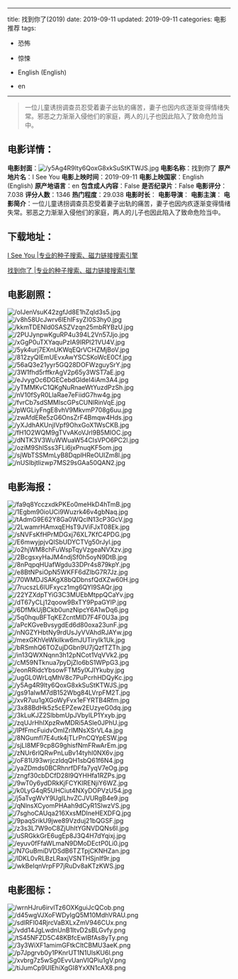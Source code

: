
---
title: 找到你了(2019)
date: 2019-09-11
updated: 2019-09-11
categories: 电影推荐
tags:
- 恐怖
- 惊悚

- English (English)
- en
---


> 一位儿童诱拐调查员忍受着妻子出轨的痛苦，妻子也因内疚逐渐变得情绪失常。邪恶之力渐渐入侵他们的家庭，两人的儿子也因此陷入了致命危险当中。

## **电影详情**：

**电影封面**：<img src="https://image.tmdb.org/t/p/w200/y5Ag4R9lty6QoxG8xkSuStKTWJS.jpg" alt="/y5Ag4R9lty6QoxG8xkSuStKTWJS.jpg" title="/y5Ag4R9lty6QoxG8xkSuStKTWJS.jpg">
**电影名称**：找到你了
**原产地片名**：I See You
**电影上映时间**：2019-09-11
**电影上映国家**：English (English)
**原产地语言**：en
**包含成人内容**：False
**是否纪录片**：False
**电影评分**：7.038
**评分人数**：1346
**热门程度**：29.038
**电影时长**：
**电影导演**：
**电影主演**：
**电影简介**：一位儿童诱拐调查员忍受着妻子出轨的痛苦，妻子也因内疚逐渐变得情绪失常。邪恶之力渐渐入侵他们的家庭，两人的儿子也因此陷入了致命危险当中。

## **下载地址**：
[I See You |专业的种子搜索、磁力链接搜索引擎](https://movie.amd794.com:2083/?search=I%20See%20You&ordering=&mode=match_phrase&page_size=10&page=1)

[找到你了 |专业的种子搜索、磁力链接搜索引擎](https://movie.amd794.com:2083/?search=%E6%89%BE%E5%88%B0%E4%BD%A0%E4%BA%86&ordering=&mode=match_phrase&page_size=10&page=1)
 

## **电影剧照**：
<img src="https://image.tmdb.org/t/p/original/oIJenVsuK42zgfJd8E1hZqId3s5.jpg" alt="/oIJenVsuK42zgfJd8E1hZqId3s5.jpg" title="/oIJenVsuK42zgfJd8E1hZqId3s5.jpg"><img src="https://image.tmdb.org/t/p/original/v8h58UcJwrv6lEhIFsyZI0S3hy0.jpg" alt="/v8h58UcJwrv6lEhIFsyZI0S3hy0.jpg" title="/v8h58UcJwrv6lEhIFsyZI0S3hy0.jpg"><img src="https://image.tmdb.org/t/p/original/kkmTDENld0SASZVzqn25mbRYBzU.jpg" alt="/kkmTDENld0SASZVzqn25mbRYBzU.jpg" title="/kkmTDENld0SASZVzqn25mbRYBzU.jpg"><img src="https://image.tmdb.org/t/p/original/2PUJynpwKguRP4u394L2Vn57Jjo.jpg" alt="/2PUJynpwKguRP4u394L2Vn57Jjo.jpg" title="/2PUJynpwKguRP4u394L2Vn57Jjo.jpg"><img src="https://image.tmdb.org/t/p/original/xGgP0uTXYaquPzIA9IRPl21VU4V.jpg" alt="/xGgP0uTXYaquPzIA9IRPl21VU4V.jpg" title="/xGgP0uTXYaquPzIA9IRPl21VU4V.jpg"><img src="https://image.tmdb.org/t/p/original/5yk4urj7EXnUKWqEQrVCHZMjBoV.jpg" alt="/5yk4urj7EXnUKWqEQrVCHZMjBoV.jpg" title="/5yk4urj7EXnUKWqEQrVCHZMjBoV.jpg"><img src="https://image.tmdb.org/t/p/original/812zyQIEmUEvxAwYSCSKoWcE0Cf.jpg" alt="/812zyQIEmUEvxAwYSCSKoWcE0Cf.jpg" title="/812zyQIEmUEvxAwYSCSKoWcE0Cf.jpg"><img src="https://image.tmdb.org/t/p/original/56aQ3e21yyr5GQ28DOFWzguySrY.jpg" alt="/56aQ3e21yyr5GQ28DOFWzguySrY.jpg" title="/56aQ3e21yyr5GQ28DOFWzguySrY.jpg"><img src="https://image.tmdb.org/t/p/original/3W1fhd5rffkrAgV2p65y3WST7aE.jpg" alt="/3W1fhd5rffkrAgV2p65y3WST7aE.jpg" title="/3W1fhd5rffkrAgV2p65y3WST7aE.jpg"><img src="https://image.tmdb.org/t/p/original/eJvygOc6DGECebdGldeI4iAm3A4.jpg" alt="/eJvygOc6DGECebdGldeI4iAm3A4.jpg" title="/eJvygOc6DGECebdGldeI4iAm3A4.jpg"><img src="https://image.tmdb.org/t/p/original/yTMMKvC1QKgNuRnaeWtYuzdPzSh.jpg" alt="/yTMMKvC1QKgNuRnaeWtYuzdPzSh.jpg" title="/yTMMKvC1QKgNuRnaeWtYuzdPzSh.jpg"><img src="https://image.tmdb.org/t/p/original/nV10fSyR0LlaRae7eFiidG7hw4g.jpg" alt="/nV10fSyR0LlaRae7eFiidG7hw4g.jpg" title="/nV10fSyR0LlaRae7eFiidG7hw4g.jpg"><img src="https://image.tmdb.org/t/p/original/fvrCb7sdSMMlscGPsCUNlRinVqE.jpg" alt="/fvrCb7sdSMMlscGPsCUNlRinVqE.jpg" title="/fvrCb7sdSMMlscGPsCUNlRinVqE.jpg"><img src="https://image.tmdb.org/t/p/original/pWGLiyFngE8vhV9MkvmP708g6uu.jpg" alt="/pWGLiyFngE8vhV9MkvmP708g6uu.jpg" title="/pWGLiyFngE8vhV9MkvmP708g6uu.jpg"><img src="https://image.tmdb.org/t/p/original/zwAfdERe5zG6OnsZrF4Bmqw4Hds.jpg" alt="/zwAfdERe5zG6OnsZrF4Bmqw4Hds.jpg" title="/zwAfdERe5zG6OnsZrF4Bmqw4Hds.jpg"><img src="https://image.tmdb.org/t/p/original/yXJdhAKUnjIVpf9OhxGoX1WsCKB.jpg" alt="/yXJdhAKUnjIVpf9OhxGoX1WsCKB.jpg" title="/yXJdhAKUnjIVpf9OhxGoX1WsCKB.jpg"><img src="https://image.tmdb.org/t/p/original/fH1O2WQM9gTVvAKoVJrl9B5MIOC.jpg" alt="/fH1O2WQM9gTVvAKoVJrl9B5MIOC.jpg" title="/fH1O2WQM9gTVvAKoVJrl9B5MIOC.jpg"><img src="https://image.tmdb.org/t/p/original/dNTK3V3WuWWuaW54CIsVPO6PC2l.jpg" alt="/dNTK3V3WuWWuaW54CIsVPO6PC2l.jpg" title="/dNTK3V3WuWWuaW54CIsVPO6PC2l.jpg"><img src="https://image.tmdb.org/t/p/original/oziM9ShlSss3FLi6jxPnuqKF5om.jpg" alt="/oziM9ShlSss3FLi6jxPnuqKF5om.jpg" title="/oziM9ShlSss3FLi6jxPnuqKF5om.jpg"><img src="https://image.tmdb.org/t/p/original/sjWbTSSMmLyB8DqplHReOUIZm8l.jpg" alt="/sjWbTSSMmLyB8DqplHReOUIZm8l.jpg" title="/sjWbTSSMmLyB8DqplHReOUIZm8l.jpg"><img src="https://image.tmdb.org/t/p/original/nUSIbjtlizwp7MS29sGAa50QAN2.jpg" alt="/nUSIbjtlizwp7MS29sGAa50QAN2.jpg" title="/nUSIbjtlizwp7MS29sGAa50QAN2.jpg">

## **电影海报**：
<img src="https://image.tmdb.org/t/p/original/fa9q8YcczxdkPKEo0meHkD4hTmB.jpg" alt="/fa9q8YcczxdkPKEo0meHkD4hTmB.jpg" title="/fa9q8YcczxdkPKEo0meHkD4hTmB.jpg"><img src="https://image.tmdb.org/t/p/original/1Egbm90ioUCi9Wuzrk46v4gbNaq.jpg" alt="/1Egbm90ioUCi9Wuzrk46v4gbNaq.jpg" title="/1Egbm90ioUCi9Wuzrk46v4gbNaq.jpg"><img src="https://image.tmdb.org/t/p/original/tAdmG9E62Y8Ga0WQclN13cP3GcV.jpg" alt="/tAdmG9E62Y8Ga0WQclN13cP3GcV.jpg" title="/tAdmG9E62Y8Ga0WQclN13cP3GcV.jpg"><img src="https://image.tmdb.org/t/p/original/2LwamrHAmxqEHsT9JViFJxT08Ek.jpg" alt="/2LwamrHAmxqEHsT9JViFJxT08Ek.jpg" title="/2LwamrHAmxqEHsT9JViFJxT08Ek.jpg"><img src="https://image.tmdb.org/t/p/original/sNVFsKfHPrMDGxj76XL7KfC4PDG.jpg" alt="/sNVFsKfHPrMDGxj76XL7KfC4PDG.jpg" title="/sNVFsKfHPrMDGxj76XL7KfC4PDG.jpg"><img src="https://image.tmdb.org/t/p/original/E6mwyjpjvQISbUDYCTVg50rJyl.jpg" alt="/E6mwyjpjvQISbUDYCTVg50rJyl.jpg" title="/E6mwyjpjvQISbUDYCTVg50rJyl.jpg"><img src="https://image.tmdb.org/t/p/original/o2hjWM8chFuWspTqyVzgeaNVXzv.jpg" alt="/o2hjWM8chFuWspTqyVzgeaNVXzv.jpg" title="/o2hjWM8chFuWspTqyVzgeaNVXzv.jpg"><img src="https://image.tmdb.org/t/p/original/2BcgsxyHaJM4ndjSf0h5oyN9DtB.jpg" alt="/2BcgsxyHaJM4ndjSf0h5oyN9DtB.jpg" title="/2BcgsxyHaJM4ndjSf0h5oyN9DtB.jpg"><img src="https://image.tmdb.org/t/p/original/8nPqpqHUafWgdu33DPr4s879kpY.jpg" alt="/8nPqpqHUafWgdu33DPr4s879kpY.jpg" title="/8nPqpqHUafWgdu33DPr4s879kpY.jpg"><img src="https://image.tmdb.org/t/p/original/e8BtNPsiOpN5WKFF6dZlbG7R7Jz.jpg" alt="/e8BtNPsiOpN5WKFF6dZlbG7R7Jz.jpg" title="/e8BtNPsiOpN5WKFF6dZlbG7R7Jz.jpg"><img src="https://image.tmdb.org/t/p/original/70WMDJSAKgX8bQDbnsfQdXZw60H.jpg" alt="/70WMDJSAKgX8bQDbnsfQdXZw60H.jpg" title="/70WMDJSAKgX8bQDbnsfQdXZw60H.jpg"><img src="https://image.tmdb.org/t/p/original/7rucszL6lUFxycz1mg6QYI9SAQr.jpg" alt="/7rucszL6lUFxycz1mg6QYI9SAQr.jpg" title="/7rucszL6lUFxycz1mg6QYI9SAQr.jpg"><img src="https://image.tmdb.org/t/p/original/22YZXdpTYiG3C3MUEbMtppQCaYv.jpg" alt="/22YZXdpTYiG3C3MUEbMtppQCaYv.jpg" title="/22YZXdpTYiG3C3MUEbMtppQCaYv.jpg"><img src="https://image.tmdb.org/t/p/original/dT67yCLj12qoow9BxTY9PpaGYIP.jpg" alt="/dT67yCLj12qoow9BxTY9PpaGYIP.jpg" title="/dT67yCLj12qoow9BxTY9PpaGYIP.jpg"><img src="https://image.tmdb.org/t/p/original/6DfMkUjBCkb0unzNipcY6A1wDq6.jpg" alt="/6DfMkUjBCkb0unzNipcY6A1wDq6.jpg" title="/6DfMkUjBCkb0unzNipcY6A1wDq6.jpg"><img src="https://image.tmdb.org/t/p/original/5q0hquBFTqKEZcntMlD7F4F0U3a.jpg" alt="/5q0hquBFTqKEZcntMlD7F4F0U3a.jpg" title="/5q0hquBFTqKEZcntMlD7F4F0U3a.jpg"><img src="https://image.tmdb.org/t/p/original/aPcKGveBvsygdEd6d80oxa23unF.jpg" alt="/aPcKGveBvsygdEd6d80oxa23unF.jpg" title="/aPcKGveBvsygdEd6d80oxa23unF.jpg"><img src="https://image.tmdb.org/t/p/original/nNGZYHbtNy9rdUsJyVVAhdRJAYw.jpg" alt="/nNGZYHbtNy9rdUsJyVVAhdRJAYw.jpg" title="/nNGZYHbtNy9rdUsJyVVAhdRJAYw.jpg"><img src="https://image.tmdb.org/t/p/original/mexGKhVeWkiIkw6mJUTiryIk1Uk.jpg" alt="/mexGKhVeWkiIkw6mJUTiryIk1Uk.jpg" title="/mexGKhVeWkiIkw6mJUTiryIk1Uk.jpg"><img src="https://image.tmdb.org/t/p/original/bRSmhQ6TOZujDGbn9U7jQzfTZTh.jpg" alt="/bRSmhQ6TOZujDGbn9U7jQzfTZTh.jpg" title="/bRSmhQ6TOZujDGbn9U7jQzfTZTh.jpg"><img src="https://image.tmdb.org/t/p/original/in13QWXNqnn3h12pNCot1VqVVk2.jpg" alt="/in13QWXNqnn3h12pNCot1VqVVk2.jpg" title="/in13QWXNqnn3h12pNCot1VqVVk2.jpg"><img src="https://image.tmdb.org/t/p/original/cM59NTknua7pyDjZlo6bS1WPpG3.jpg" alt="/cM59NTknua7pyDjZlo6bS1WPpG3.jpg" title="/cM59NTknua7pyDjZlo6bS1WPpG3.jpg"><img src="https://image.tmdb.org/t/p/original/eonRRidcYbsowFTM5ylXJIYkuby.jpg" alt="/eonRRidcYbsowFTM5ylXJIYkuby.jpg" title="/eonRRidcYbsowFTM5ylXJIYkuby.jpg"><img src="https://image.tmdb.org/t/p/original/ugGL0WrLqMhV8c7PuPcrhHDQyKc.jpg" alt="/ugGL0WrLqMhV8c7PuPcrhHDQyKc.jpg" title="/ugGL0WrLqMhV8c7PuPcrhHDQyKc.jpg"><img src="https://image.tmdb.org/t/p/original/y5Ag4R9lty6QoxG8xkSuStKTWJS.jpg" alt="/y5Ag4R9lty6QoxG8xkSuStKTWJS.jpg" title="/y5Ag4R9lty6QoxG8xkSuStKTWJS.jpg"><img src="https://image.tmdb.org/t/p/original/gs91aIwM7dB152Wbg84LVrpFM2T.jpg" alt="/gs91aIwM7dB152Wbg84LVrpFM2T.jpg" title="/gs91aIwM7dB152Wbg84LVrpFM2T.jpg"><img src="https://image.tmdb.org/t/p/original/xvR7uu1gXGoWyFvx1eFYRTB4Rfm.jpg" alt="/xvR7uu1gXGoWyFvx1eFYRTB4Rfm.jpg" title="/xvR7uu1gXGoWyFvx1eFYRTB4Rfm.jpg"><img src="https://image.tmdb.org/t/p/original/3x88BdHk5z5cEPZew2EUzyeG0dq.jpg" alt="/3x88BdHk5z5cEPZew2EUzyeG0dq.jpg" title="/3x88BdHk5z5cEPZew2EUzyeG0dq.jpg"><img src="https://image.tmdb.org/t/p/original/3kLuKJZ2SlbbmUpJVbyILP1Yxyb.jpg" alt="/3kLuKJZ2SlbbmUpJVbyILP1Yxyb.jpg" title="/3kLuKJZ2SlbbmUpJVbyILP1Yxyb.jpg"><img src="https://image.tmdb.org/t/p/original/zqUJrHhIXpzRwMDRi5ASle0JPhU.jpg" alt="/zqUJrHhIXpzRwMDRi5ASle0JPhU.jpg" title="/zqUJrHhIXpzRwMDRi5ASle0JPhU.jpg"><img src="https://image.tmdb.org/t/p/original/lPfFmcFuidvOmIZrIMNsXSrVL4a.jpg" alt="/lPfFmcFuidvOmIZrIMNsXSrVL4a.jpg" title="/lPfFmcFuidvOmIZrIMNsXSrVL4a.jpg"><img src="https://image.tmdb.org/t/p/original/8NGumfI7E4utk4jTLrPnCQYpESW.jpg" alt="/8NGumfI7E4utk4jTLrPnCQYpESW.jpg" title="/8NGumfI7E4utk4jTLrPnCQYpESW.jpg"><img src="https://image.tmdb.org/t/p/original/sjLI8MF9cp8G9ghisfNmFRwArEm.jpg" alt="/sjLI8MF9cp8G9ghisfNmFRwArEm.jpg" title="/sjLI8MF9cp8G9ghisfNmFRwArEm.jpg"><img src="https://image.tmdb.org/t/p/original/zNUr6rlQRwPnLuBv14tyhl0NX6v.jpg" alt="/zNUr6rlQRwPnLuBv14tyhl0NX6v.jpg" title="/zNUr6rlQRwPnLuBv14tyhl0NX6v.jpg"><img src="https://image.tmdb.org/t/p/original/oF81U93wrjczIdqQH1sbQ61f6N4.jpg" alt="/oF81U93wrjczIdqQH1sbQ61f6N4.jpg" title="/oF81U93wrjczIdqQH1sbQ61f6N4.jpg"><img src="https://image.tmdb.org/t/p/original/yaZDmds0BCRhnrfDFfa7yqV7eOg.jpg" alt="/yaZDmds0BCRhnrfDFfa7yqV7eOg.jpg" title="/yaZDmds0BCRhnrfDFfa7yqV7eOg.jpg"><img src="https://image.tmdb.org/t/p/original/zngf30cbDCfD28l9QYHHfa1RZPs.jpg" alt="/zngf30cbDCfD28l9QYHHfa1RZPs.jpg" title="/zngf30cbDCfD28l9QYHHfa1RZPs.jpg"><img src="https://image.tmdb.org/t/p/original/9wT0y6ydDRkKjFCYKIRENjiY6WZ.jpg" alt="/9wT0y6ydDRkKjFCYKIRENjiY6WZ.jpg" title="/9wT0y6ydDRkKjFCYKIRENjiY6WZ.jpg"><img src="https://image.tmdb.org/t/p/original/k0LyG4qR5UHCiut4NXyDOPVzU54.jpg" alt="/k0LyG4qR5UHCiut4NXyDOPVzU54.jpg" title="/k0LyG4qR5UHCiut4NXyDOPVzU54.jpg"><img src="https://image.tmdb.org/t/p/original/j5aTvgWvY9UgILhvZCJVURgB4e9.jpg" alt="/j5aTvgWvY9UgILhvZCJVURgB4e9.jpg" title="/j5aTvgWvY9UgILhvZCJVURgB4e9.jpg"><img src="https://image.tmdb.org/t/p/original/qNlnsXCyomPHAah9dCyR1SlwzVS.jpg" alt="/qNlnsXCyomPHAah9dCyR1SlwzVS.jpg" title="/qNlnsXCyomPHAah9dCyR1SlwzVS.jpg"><img src="https://image.tmdb.org/t/p/original/7sghoCAUqa216XxsMDIneHEXDFQ.jpg" alt="/7sghoCAUqa216XxsMDIneHEXDFQ.jpg" title="/7sghoCAUqa216XxsMDIneHEXDFQ.jpg"><img src="https://image.tmdb.org/t/p/original/9paqSrikU9jwe89Vzduj21bQGSF.jpg" alt="/9paqSrikU9jwe89Vzduj21bQGSF.jpg" title="/9paqSrikU9jwe89Vzduj21bQGSF.jpg"><img src="https://image.tmdb.org/t/p/original/z3s3L7W9oC8ZjUhItYGNVDQNs6I.jpg" alt="/z3s3L7W9oC8ZjUhItYGNVDQNs6I.jpg" title="/z3s3L7W9oC8ZjUhItYGNVDQNs6I.jpg"><img src="https://image.tmdb.org/t/p/original/uSRGkkGrE6ugEp8J3Q4H7dYqixj.jpg" alt="/uSRGkkGrE6ugEp8J3Q4H7dYqixj.jpg" title="/uSRGkkGrE6ugEp8J3Q4H7dYqixj.jpg"><img src="https://image.tmdb.org/t/p/original/eyuv0fFfaWLmaN9DMoDEctP0Li0.jpg" alt="/eyuv0fFfaWLmaN9DMoDEctP0Li0.jpg" title="/eyuv0fFfaWLmaN9DMoDEctP0Li0.jpg"><img src="https://image.tmdb.org/t/p/original/N7GuBmiDVDSdB6TZTpjCKNHZan.jpg" alt="/N7GuBmiDVDSdB6TZTpjCKNHZan.jpg" title="/N7GuBmiDVDSdB6TZTpjCKNHZan.jpg"><img src="https://image.tmdb.org/t/p/original/lDKL0vRLBzLRaxjVSNTHSjnIf9r.jpg" alt="/lDKL0vRLBzLRaxjVSNTHSjnIf9r.jpg" title="/lDKL0vRLBzLRaxjVSNTHSjnIf9r.jpg"><img src="https://image.tmdb.org/t/p/original/wkBeIqnVrpFP7jRuDv8aKTzKWS.jpg" alt="/wkBeIqnVrpFP7jRuDv8aKTzKWS.jpg" title="/wkBeIqnVrpFP7jRuDv8aKTzKWS.jpg">

## **电影图标**：
<img src="https://image.tmdb.org/t/p/original/wrnHJru6irvlTz6OXKguiJcQCob.png" alt="/wrnHJru6irvlTz6OXKguiJcQCob.png" title="/wrnHJru6irvlTz6OXKguiJcQCob.png"><img src="https://image.tmdb.org/t/p/original/d45wgVJXoFWDyIgQ5M10MdhVRAU.png" alt="/d45wgVJXoFWDyIgQ5M10MdhVRAU.png" title="/d45wgVJXoFWDyIgQ5M10MdhVRAU.png"><img src="https://image.tmdb.org/t/p/original/sdlRFI04RjrcVaBXLxZmV946CUx.png" alt="/sdlRFI04RjrcVaBXLxZmV946CUx.png" title="/sdlRFI04RjrcVaBXLxZmV946CUx.png"><img src="https://image.tmdb.org/t/p/original/vdd14JgLwdnUnB1ItvD2sBLGvfy.png" alt="/vdd14JgLwdnUnB1ItvD2sBLGvfy.png" title="/vdd14JgLwdnUnB1ItvD2sBLGvfy.png"><img src="https://image.tmdb.org/t/p/original/tS45NFZD5C48KBfcEwlBfAs8yTy.png" alt="/tS45NFZD5C48KBfcEwlBfAs8yTy.png" title="/tS45NFZD5C48KBfcEwlBfAs8yTy.png"><img src="https://image.tmdb.org/t/p/original/3y3WiXF1amimGFtkCltCBMU3aeK.png" alt="/3y3WiXF1amimGFtkCltCBMU3aeK.png" title="/3y3WiXF1amimGFtkCltCBMU3aeK.png"><img src="https://image.tmdb.org/t/p/original/p7Jpgrvb0y1PKnrUT1N1UlsKU6l.png" alt="/p7Jpgrvb0y1PKnrUT1N1UlsKU6l.png" title="/p7Jpgrvb0y1PKnrUT1N1UlsKU6l.png"><img src="https://image.tmdb.org/t/p/original/xvbrg7z5wSg0EvvUanVIQPiu1gV.png" alt="/xvbrg7z5wSg0EvvUanVIQPiu1gV.png" title="/xvbrg7z5wSg0EvvUanVIQPiu1gV.png"><img src="https://image.tmdb.org/t/p/original/tiJumCp9UIEhiXgGI8YxXN1cAX8.png" alt="/tiJumCp9UIEhiXgGI8YxXN1cAX8.png" title="/tiJumCp9UIEhiXgGI8YxXN1cAX8.png">
